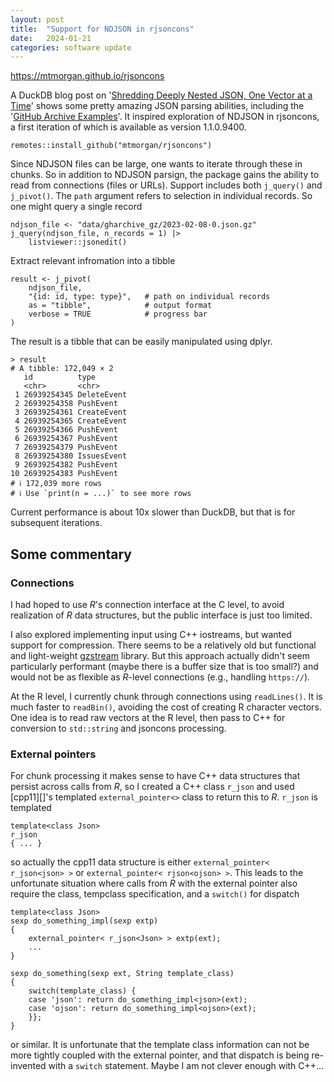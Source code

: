 ```yaml
---
layout: post
title:  "Support for NDJSON in rjsoncons"
date:   2024-01-21
categories: software update
---
```


<https://mtmorgan.github.io/rjsoncons>

A DuckDB blog post on '[Shredding Deeply Nested JSON, One Vector at a
Time][duckdb]' shows some pretty amazing JSON parsing abilities,
including the '[GitHub Archive Examples][github]'. It inspired
exploration of NDJSON in rjsoncons, a first iteration of which is
available as version 1.1.0.9400.

```{r}
remotes::install_github("mtmorgan/rjsoncons")
```

Since NDJSON files can be large, one wants to iterate through these in
chunks. So in addition to NDJSON parsign, the package gains the
ability to read from connections (files or URLs). Support includes
both `j_query()` and `j_pivot()`. The `path` argument refers to
selection in individual records. So one might query a single record

```{r}
ndjson_file <- "data/gharchive_gz/2023-02-08-0.json.gz"
j_query(ndjson_file, n_records = 1) |> 
    listviewer::jsonedit()
```

Extract relevant infromation into a tibble

```{r}
result <- j_pivot(
    ndjson_file, 
    "{id: id, type: type}",   # path on individual records
    as = "tibble",            # output format
    verbose = TRUE            # progress bar
)
```

The result is a tibble that can be easily manipulated using dplyr.

```{r}
> result
# A tibble: 172,049 × 2
   id          type
   <chr>       <chr>
 1 26939254345 DeleteEvent
 2 26939254358 PushEvent
 3 26939254361 CreateEvent
 4 26939254365 CreateEvent
 5 26939254366 PushEvent
 6 26939254367 PushEvent
 7 26939254379 PushEvent
 8 26939254380 IssuesEvent
 9 26939254382 PushEvent
10 26939254383 PushEvent
# ℹ 172,039 more rows
# ℹ Use `print(n = ...)` to see more rows
```

Current performance is about 10x slower than DuckDB, but that is
for subsequent iterations.

## Some commentary

### Connections

I had hoped to use *R*'s connection interface at the C level, to avoid
realization of *R* data structures, but the public interface is just
too limited. 

I also explored implementing input using C++ iostreams, but wanted
support for compression. There seems to be a relatively old but
functional and light-weight [gzstream][] library. But this approach
actually didn't seem particularly performant (maybe there is a buffer
size that is too small?) and would not be as flexible as *R*-level
connections (e.g., handling `https://`).

At the R level, I currently chunk through connections using
`readLines()`. It is much faster to `readBin()`, avoiding the cost of
creating R character vectors.  One idea is to read raw vectors at the
R level, then pass to C++ for conversion to `std::string` and jsoncons
processing.

### External pointers

For chunk processing it makes sense to have C++ data structures that
persist across calls from *R*, so I created a C++ class `r_json` and
used [cpp11][]'s templated `external_pointer<>` class to return this
to *R*. `r_json` is templated

```{c++}
template<class Json>
r_json
{ ... }
```

so actually the cpp11 data structure is either `external_pointer<
r_json<json> >` or `external_pointer< rjson<ojson> >`. This leads to
the unfortunate situation where calls from *R* with the external
pointer also require the class, tempclass specification, and a
`switch()` for dispatch

```{c++}
template<class Json>
sexp do_something_impl(sexp extp)
{
    external_pointer< r_json<Json> > extp(ext);
    ...
}

sexp do_something(sexp ext, String template_class)
{
    switch(template_class) {
    case 'json': return do_something_impl<json>(ext);
    case 'ojson': return do_something_impl<ojson>(ext);
    }};
}
```

or similar. It is unfortunate that the template class information can
not be more tightly coupled with the external pointer, and that
dispatch is being re-invented with a `switch` statement. Maybe I am
not clever enough with C++...

[duckdb]: https://duckdb.org/2023/03/03/json.html
[github]: https://duckdb.org/2023/03/03/json.html#github-archive-examples
[gzstream]: https://www.cs.unc.edu/Research/compgeom/gzstream/
